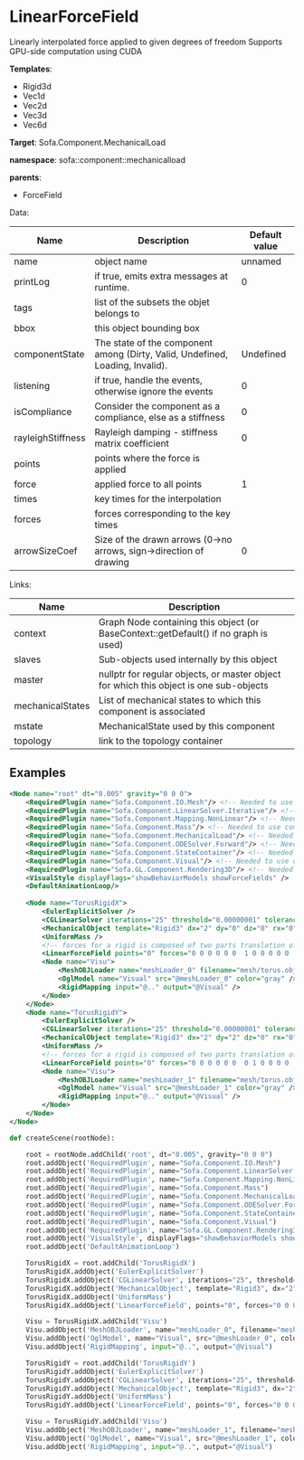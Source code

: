 # LinearForceField

Linearly interpolated force applied to given degrees of freedom
Supports GPU-side computation using CUDA


__Templates__:
- Rigid3d
- Vec1d
- Vec2d
- Vec3d
- Vec6d

__Target__: Sofa.Component.MechanicalLoad

__namespace__: sofa::component::mechanicalload

__parents__: 
- ForceField

Data: 

<table>
<thead>
    <tr>
        <th>Name</th>
        <th>Description</th>
        <th>Default value</th>
    </tr>
</thead>
<tbody>
	<tr>
		<td>name</td>
		<td>
object name
</td>
		<td>unnamed</td>
	</tr>
	<tr>
		<td>printLog</td>
		<td>
if true, emits extra messages at runtime.
</td>
		<td>0</td>
	</tr>
	<tr>
		<td>tags</td>
		<td>
list of the subsets the objet belongs to
</td>
		<td></td>
	</tr>
	<tr>
		<td>bbox</td>
		<td>
this object bounding box
</td>
		<td></td>
	</tr>
	<tr>
		<td>componentState</td>
		<td>
The state of the component among (Dirty, Valid, Undefined, Loading, Invalid).
</td>
		<td>Undefined</td>
	</tr>
	<tr>
		<td>listening</td>
		<td>
if true, handle the events, otherwise ignore the events
</td>
		<td>0</td>
	</tr>
	<tr>
		<td>isCompliance</td>
		<td>
Consider the component as a compliance, else as a stiffness
</td>
		<td>0</td>
	</tr>
	<tr>
		<td>rayleighStiffness</td>
		<td>
Rayleigh damping - stiffness matrix coefficient
</td>
		<td>0</td>
	</tr>
	<tr>
		<td>points</td>
		<td>
points where the force is applied
</td>
		<td></td>
	</tr>
	<tr>
		<td>force</td>
		<td>
applied force to all points
</td>
		<td>1</td>
	</tr>
	<tr>
		<td>times</td>
		<td>
key times for the interpolation
</td>
		<td></td>
	</tr>
	<tr>
		<td>forces</td>
		<td>
forces corresponding to the key times
</td>
		<td></td>
	</tr>
	<tr>
		<td>arrowSizeCoef</td>
		<td>
Size of the drawn arrows (0-&gt;no arrows, sign-&gt;direction of drawing
</td>
		<td>0</td>
	</tr>

</tbody>
</table>

Links: 

| Name | Description |
| ---- | ----------- |
|context|Graph Node containing this object (or BaseContext::getDefault() if no graph is used)|
|slaves|Sub-objects used internally by this object|
|master|nullptr for regular objects, or master object for which this object is one sub-objects|
|mechanicalStates|List of mechanical states to which this component is associated|
|mstate|MechanicalState used by this component|
|topology|link to the topology container|



## Examples

```xml
<Node name="root" dt="0.005" gravity="0 0 0">
    <RequiredPlugin name="Sofa.Component.IO.Mesh"/> <!-- Needed to use components [MeshOBJLoader] -->
    <RequiredPlugin name="Sofa.Component.LinearSolver.Iterative"/> <!-- Needed to use components [CGLinearSolver] -->
    <RequiredPlugin name="Sofa.Component.Mapping.NonLinear"/> <!-- Needed to use components [RigidMapping] -->
    <RequiredPlugin name="Sofa.Component.Mass"/> <!-- Needed to use components [UniformMass] -->
    <RequiredPlugin name="Sofa.Component.MechanicalLoad"/> <!-- Needed to use components [LinearForceField] -->
    <RequiredPlugin name="Sofa.Component.ODESolver.Forward"/> <!-- Needed to use components [EulerExplicitSolver] -->
    <RequiredPlugin name="Sofa.Component.StateContainer"/> <!-- Needed to use components [MechanicalObject] -->
    <RequiredPlugin name="Sofa.Component.Visual"/> <!-- Needed to use components [VisualStyle] -->
    <RequiredPlugin name="Sofa.GL.Component.Rendering3D"/> <!-- Needed to use components [OglModel] -->
    <VisualStyle displayFlags="showBehaviorModels showForceFields" />
    <DefaultAnimationLoop/>
    
    <Node name="TorusRigidX">
        <EulerExplicitSolver />
        <CGLinearSolver iterations="25" threshold="0.00000001" tolerance="1e-5"/>
        <MechanicalObject template="Rigid3" dx="2" dy="0" dz="0" rx="0" ry="0" rz="0" scale="1.0" />
        <UniformMass />
        <!-- forces for a rigid is composed of two parts translation of the rigid dof [x y z] and a quaternion for the rotation [x y z w] -->
        <LinearForceField points="0" forces="0 0 0 0 0 0  1 0 0 0 0 0  -1 0 0 0 0 0  -1 0 0 0 0 0  0 0 0 0 0 0" force="2.0" times="0 4 8 10 12" />
        <Node name="Visu">
            <MeshOBJLoader name="meshLoader_0" filename="mesh/torus.obj" scale="0.3" handleSeams="1" />
            <OglModel name="Visual" src="@meshLoader_0" color="gray" />
            <RigidMapping input="@.." output="@Visual" />
        </Node>
    </Node>
    <Node name="TorusRigidY">
        <EulerExplicitSolver />
        <CGLinearSolver iterations="25" threshold="0.00000001" tolerance="1e-5"/>
        <MechanicalObject template="Rigid3" dx="2" dy="2" dz="0" rx="0" ry="0" rz="0" scale="1.0" />
        <UniformMass />
        <!-- forces for a rigid is composed of two parts translation of the rigid dof [x y z] and a quaternion for the rotation [x y z w] -->
        <LinearForceField points="0" forces="0 0 0 0 0 0  0 1 0 0 0 0  0 -1 0 0 0 0  0 -1 0 0 0 0  0 0 0 0 0 0" force="2.0" times="0 4 8 10 12" />
        <Node name="Visu">
            <MeshOBJLoader name="meshLoader_1" filename="mesh/torus.obj" scale="0.3" handleSeams="1" />
            <OglModel name="Visual" src="@meshLoader_1" color="gray" />
            <RigidMapping input="@.." output="@Visual" />
        </Node>
    </Node>
</Node>
```
```python
def createScene(rootNode):

	root = rootNode.addChild('root', dt="0.005", gravity="0 0 0")
	root.addObject('RequiredPlugin', name="Sofa.Component.IO.Mesh")
	root.addObject('RequiredPlugin', name="Sofa.Component.LinearSolver.Iterative")
	root.addObject('RequiredPlugin', name="Sofa.Component.Mapping.NonLinear")
	root.addObject('RequiredPlugin', name="Sofa.Component.Mass")
	root.addObject('RequiredPlugin', name="Sofa.Component.MechanicalLoad")
	root.addObject('RequiredPlugin', name="Sofa.Component.ODESolver.Forward")
	root.addObject('RequiredPlugin', name="Sofa.Component.StateContainer")
	root.addObject('RequiredPlugin', name="Sofa.Component.Visual")
	root.addObject('RequiredPlugin', name="Sofa.GL.Component.Rendering3D")
	root.addObject('VisualStyle', displayFlags="showBehaviorModels showForceFields")
	root.addObject('DefaultAnimationLoop')

	TorusRigidX = root.addChild('TorusRigidX')
	TorusRigidX.addObject('EulerExplicitSolver')
	TorusRigidX.addObject('CGLinearSolver', iterations="25", threshold="0.00000001", tolerance="1e-5")
	TorusRigidX.addObject('MechanicalObject', template="Rigid3", dx="2", dy="0", dz="0", rx="0", ry="0", rz="0", scale="1.0")
	TorusRigidX.addObject('UniformMass')
	TorusRigidX.addObject('LinearForceField', points="0", forces="0 0 0 0 0 0  1 0 0 0 0 0  -1 0 0 0 0 0  -1 0 0 0 0 0  0 0 0 0 0 0", force="2.0", times="0 4 8 10 12")

	Visu = TorusRigidX.addChild('Visu')
	Visu.addObject('MeshOBJLoader', name="meshLoader_0", filename="mesh/torus.obj", scale="0.3", handleSeams="1")
	Visu.addObject('OglModel', name="Visual", src="@meshLoader_0", color="gray")
	Visu.addObject('RigidMapping', input="@..", output="@Visual")

	TorusRigidY = root.addChild('TorusRigidY')
	TorusRigidY.addObject('EulerExplicitSolver')
	TorusRigidY.addObject('CGLinearSolver', iterations="25", threshold="0.00000001", tolerance="1e-5")
	TorusRigidY.addObject('MechanicalObject', template="Rigid3", dx="2", dy="2", dz="0", rx="0", ry="0", rz="0", scale="1.0")
	TorusRigidY.addObject('UniformMass')
	TorusRigidY.addObject('LinearForceField', points="0", forces="0 0 0 0 0 0  0 1 0 0 0 0  0 -1 0 0 0 0  0 -1 0 0 0 0  0 0 0 0 0 0", force="2.0", times="0 4 8 10 12")

	Visu = TorusRigidY.addChild('Visu')
	Visu.addObject('MeshOBJLoader', name="meshLoader_1", filename="mesh/torus.obj", scale="0.3", handleSeams="1")
	Visu.addObject('OglModel', name="Visual", src="@meshLoader_1", color="gray")
	Visu.addObject('RigidMapping', input="@..", output="@Visual")
```
